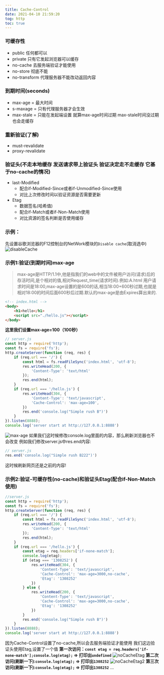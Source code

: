 ```yaml
---
title: Cache-Control
date: 2021-04-10 21:59:20
tog: http
toc: true
---
```


### 可缓存性
* public 任何都可以
* private 只有它发起浏览器可以缓存
* no-cache 去服务端验证才能使用
* no-store 彻底不能
* no-transform 代理服务器不能改动返回内容

### 到期时间(seconds)
* max-age = <seconds> 最大时间
* s-maxage = <seconds> 只有代理服务器才会生效
* max-stale = <seconds> 只能在发起端设置 就算max-age时间过期 max-stale时间没过期也会走缓存

### 重新验证(了解)
* must-revalidate
* proxy-revalidate

### 验证头(不走本地缓存 发送请求带上验证头 验证决定走不走缓存 它基于no-cache的情况)
* last-Modified
    * 配合if-Modified-Since或者if-Unmodified-Since使用
    * 对比上次修改时间以验证资源是否需要更新
* Etag
    * 数据签名(哈希值)
    * 配合if-Match或者if-Non-Match使用
    * 对比资源的签名判断是否使用缓存

### 示例：
先设置谷歌浏览器的F12控制台的NetWork模块的`Disable cache`(取消选中)
![disableCache](/assets/httpImg/disableCache.png "disableCache")

### 示例1:验证(到期时间)max-age
>max-age是HTTP/1.1中,他是指我们的web中的文件被用户访问(请求)后的存活时间,是个相对的值,相对Request_time(请求时间).例如:A.html  用户请求时间是18:00,max-age设置的是600的话,相当18:00+600秒过期,也就是相对18:00的时间后面600秒后过期.默认的max-age是由Expires算出来的.
```html
<!-- index.html -->
<body>
    <h1>hello</h1>
    <script src="./hello.js"></script>
</body>
```
**这里我们设置max-age=100（100秒）**
```js
// server.js
const http = require('http');
const fs = require('fs');
http.createServer(function (req, res) {
    if (req.url === '/') {
        const html = fs.readFileSync('index.html', 'utf-8');
        res.writeHead(200, {
            'Content-Type': 'text/html'
        });
        res.end(html);
    }
    if (req.url === '/hello.js') {
        res.writeHead(304, {
            'Content-Type': 'text/javascript',
            'Cache-Control': 'max-age=100',
        })
        res.end('console.log("Simple rush B")')
    }
}).listen(8888);
console.log('server start at http://127.0.0.1:8888')
```
![max-age](/assets/httpImg/maxAge.png "max-age")
如果我们这时候修改console.log里面的内容，那么刷新浏览器也不会改变
例如我们修改server.js中res.end内容:
```js
// server.js
res.end('console.log("Simple rush B222")')
```
这时候刷新网页还是之前的内容!

### 示例2:验证-可缓存性(no-cache)和验证头Etag(配合if-Non-Match使用)
```js
//server.js
const http = require('http');
const fs = require('fs');
http.createServer(function (req, res) {
    if (req.url === '/') {
        const html = fs.readFileSync('index.html', 'utf-8');
        res.writeHead(200, {
            'Content-Type': 'text/html'
        });
        res.end(html);
    }
    if (req.url === '/hello.js') {
        const etag = req.headers['if-none-match'];
        console.log(etag);
        if (etag === '1308252') {
            res.writeHead(304, {
                'Content-Type': 'text/javascript',
                'Cache-Control': 'max-age=3000,no-cache',
                'Etag': '1308252'
            })
        } else {
            res.writeHead(200, {
                'Content-Type': 'text/javascript',
                'Cache-Control': 'max-age=3000,no-cache',
                'Etag': '1308252'
            })
        }
        res.end('console.log("Simple rush B")')
    }
}).listen(8888);
console.log('server start at http://127.0.0.1:8888')
```
因为Cache-Control设置了no-cache,所以会去服务端验证才能使用
我们这边验证头使用Etag,设置了一个值
**第一次访问：`const etag = req.headers['if-none-match'];console.log(etag);` => 打印出`undefined`**
![noCacheEtag](/assets/httpImg/noCacheEtag1.png "noCacheEtag")
**第二次访问(刷新一下):`console.log(etag);` => 打印出`1308252`**
![noCacheEtag2](/assets/httpImg/noCacheEtag2.png "noCacheEtag2")
**第三次访问(刷新一下):`console.log(etag);` => 打印出`1308252`**
...
